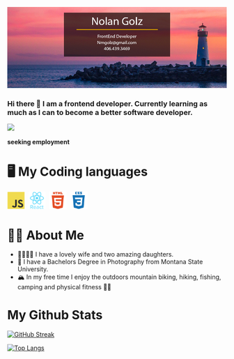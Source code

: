 ![Header](https://github.com/nmgolz/nmgolz/blob/main/GithubBanner.jpg?raw=true "Header")

### Hi there 👋 I am a frontend developer. Currently learning as much as I can to become a better software developer.
<a href="https://www.linkedin.com/in/nolan-golz/">
  <img src="https://img.shields.io/badge/LinkedIn-blue?logo=linkedin&logoColor=white&style=for-the-badge"/>
</a>

**seeking employment**

# :desktop_computer: My Coding languages
<div>
  <img src="https://github.com/devicons/devicon/blob/master/icons/javascript/javascript-original.svg" title="JavaScript" alt="JavaScript" width="40" height="40"/>&nbsp;
  <img src="https://github.com/devicons/devicon/blob/master/icons/react/react-original-wordmark.svg" title="React" alt="React" width="40" height="40"/>&nbsp;
  <img src="https://github.com/devicons/devicon/blob/master/icons/html5/html5-plain-wordmark.svg" title="HTML5" alt="HTML" width="40" height="40"/>&nbsp;
  <img src="https://github.com/devicons/devicon/blob/master/icons/css3/css3-plain-wordmark.svg"  title="CSS3" alt="CSS" width="40" height="40"/>&nbsp;
</div>

# :mountain_biking_man: About Me
* :family_man_woman_girl_girl: I have a lovely wife and two amazing daughters.
* :camera_flash: I have a Bachelors Degree in Photography from Montana State University.
* :mountain_snow: In my free time I enjoy the outdoors mountain biking, hiking, fishing, camping and physical fitness :weight_lifting_man: 

# My Github Stats

[![GitHub Streak](http://github-readme-streak-stats.herokuapp.com?user=nmgolz&theme=dark&background=000000)](https://git.io/streak-stats)

[![Top Langs](https://github-readme-stats.vercel.app/api/top-langs/?username=nmgolz&layout=compact&theme=vision-friendly-dark)](https://github.com/anuraghazra/github-readme-stats)

<img src="https://komarev.com/ghpvc/?username=nmgolz&style=flat-square&color=red" alt=""/>

<!--
**nmgolz/nmgolz** is a ✨ _special_ ✨ repository because its `README.md` (this file) appears on your GitHub profile.
